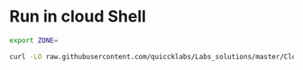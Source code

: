 # Run in cloud Shell

```bash
export ZONE= 

```


```bash
curl -LO raw.githubusercontent.com/quiccklabs/Labs_solutions/master/Cloud%20Monitoring%20Qwik%20Start/quicklabgsp089.sh sudo chmod +x quicklabgsp089.sh ./quicklabgsp089.sh
```
